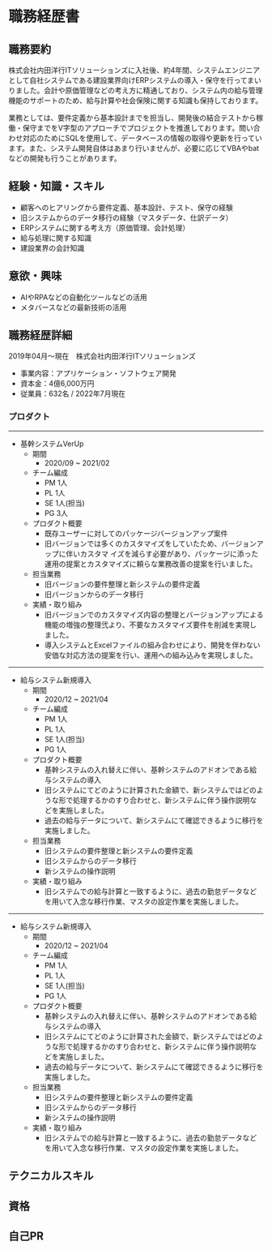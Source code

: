 # 職務経歴書

## 職務要約

株式会社内田洋行ITソリューションズに入社後、約4年間、システムエンジニアとして自社システムである建設業界向けERPシステムの導入・保守を行ってまいりました。会計や原価管理などの考え方に精通しており、システム内の給与管理機能のサポートのため、給与計算や社会保険に関する知識も保持しております。

業務としては、要件定義から基本設計までを担当し、開発後の結合テストから稼働・保守までをV字型のアプローチでプロジェクトを推進しております。問い合わせ対応のためにSQLを使用して、データベースの情報の取得や更新を行っています。また、システム開発自体はあまり行いませんが、必要に応じてVBAやbatなどの開発も行うことがあります。

## 経験・知識・スキル

- 顧客へのヒアリングから要件定義、基本設計、テスト、保守の経験
- 旧システムからのデータ移行の経験（マスタデータ、仕訳データ）
- ERPシステムに関する考え方（原価管理、会計処理）
- 給与処理に関する知識
- 建設業界の会計知識

## 意欲・興味

- AIやRPAなどの自動化ツールなどの活用
- メタバースなどの最新技術の活用

## 職務経歴詳細

  2019年04月～現在　株式会社内田洋行ITソリューションズ   
  - 事業内容：アプリケーション・ソフトウェア開発
  - 資本金：4億6,000万円
  - 従業員：632名 / 2022年7月現在

### プロダクト
---
  - 基幹システムVerUp
    - 期間
      - 2020/09 ~ 2021/02
    - チーム編成
      - PM 1人
      - PL 1人
      - SE 1人(担当)
      - PG 3人
    - プロダクト概要
      - 既存ユーザーに対してのパッケージバージョンアップ案件  
      - 旧バージョンでは多くのカスタマイズをしていたため、バージョンアップに伴いカスタマ イズを減らす必要があり、パッケージに添った運用の提案とカスタマイズに頼らな業務改善の提案を行いました。
    - 担当業務
      - 旧バージョンの要件整理と新システムの要件定義
      - 旧バージョンからのデータ移行
    - 実績・取り組み
      - 旧バージョンでのカスタマイズ内容の整理とバージョンアップによる機能の増強の整理弐より、不要なカスタマイズ要件を削減を実現しました。
      - 導入システムとExcelファイルの組み合わせにより、開発を伴わない安価な対応方法の提案を行い、運用への組み込みを実現しました。

---
  - 給与システム新規導入
    - 期間
      - 2020/12 ~ 2021/04
    - チーム編成
      - PM 1人
      - PL 1人
      - SE 1人(担当)
      - PG 1人
    - プロダクト概要
      - 基幹システムの入れ替えに伴い、基幹システムのアドオンである給与システムの導入
      - 旧システムにてどのように計算された金額で、新システムではどのような形で処理するかのすり合わせと、新システムに伴う操作説明などを実施しました。
      - 過去の給与データについて、新システムにて確認できるように移行を実施しました。
    - 担当業務
      - 旧システムの要件整理と新システムの要件定義
      - 旧システムからのデータ移行
      - 新システムの操作説明
    - 実績・取り組み
      - 旧システムでの給与計算と一致するように、過去の勤怠データなどを用いて入念な移行作業、マスタの設定作業を実施しました。

---
  - 給与システム新規導入
    - 期間
      - 2020/12 ~ 2021/04
    - チーム編成
      - PM 1人
      - PL 1人
      - SE 1人(担当)
      - PG 1人
    - プロダクト概要
      - 基幹システムの入れ替えに伴い、基幹システムのアドオンである給与システムの導入
      - 旧システムにてどのように計算された金額で、新システムではどのような形で処理するかのすり合わせと、新システムに伴う操作説明などを実施しました。
      - 過去の給与データについて、新システムにて確認できるように移行を実施しました。
    - 担当業務
      - 旧システムの要件整理と新システムの要件定義
      - 旧システムからのデータ移行
      - 新システムの操作説明
    - 実績・取り組み
      - 旧システムでの給与計算と一致するように、過去の勤怠データなどを用いて入念な移行作業、マスタの設定作業を実施しました。

## テクニカルスキル

## 資格

## 自己PR